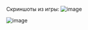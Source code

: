 Скриншоты из игры:
![image](https://github.com/user-attachments/assets/20a7e784-ab31-41de-a73a-6bd33c8a6cdb)


![image](https://github.com/user-attachments/assets/9292720e-6311-471f-bab2-49100f583dba)
